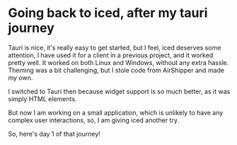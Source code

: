 # Going back to iced, after my tauri journey

Tauri is nice, it's really easy to get started, but I feel,
iced deserves some attention, I have used it for a client in a previous project, and it worked pretty well.
It worked on both Linux and Windows, without any extra hassle.
Theming was a bit challenging, but I stole code from AirShipper and made my own. 

I switched to Tauri then because widget support is so much better, as it was simply HTML elements.

But now I am working on a small application,
  which is unlikely to have any complex user interactions, so, I am giving iced another try. 

So, here's day 1 of that journey!